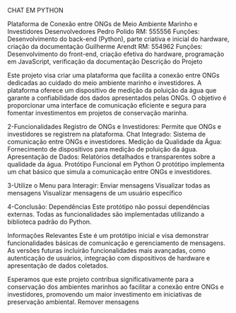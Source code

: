 CHAT EM PYTHON

Plataforma de Conexão entre ONGs de Meio Ambiente Marinho e Investidores
Desenvolvedores
Pedro Polido
RM: 555556
Funções: Desenvolvimento do back-end (Python), parte criativa e inicial do hardware, criação da documentação
Guilherme Arendt
RM: 554962
Funções: Desenvolvimento do front-end, criação efetiva do hardware, programação em JavaScript, verificação da documentação
Descrição do Projeto

Este projeto visa criar uma plataforma que facilita a conexão entre ONGs dedicadas ao cuidado do meio ambiente marinho e investidores. A plataforma oferece um dispositivo de medição da poluição da água que garante a confiabilidade dos dados apresentados pelas ONGs. O objetivo é proporcionar uma interface de comunicação eficiente e segura para fomentar investimentos em projetos de conservação marinha.

2-Funcionalidades
Registro de ONGs e Investidores: Permite que ONGs e investidores se registrem na plataforma.
Chat Integrado: Sistema de comunicação entre ONGs e investidores.
Medição da Qualidade da Água: Fornecimento de dispositivos para medição de poluição da água.
Apresentação de Dados: Relatórios detalhados e transparentes sobre a qualidade da água.
Protótipo Funcional em Python
O protótipo implementa um chat básico que simula a comunicação entre ONGs e investidores.

3-Utilize o Menu para Interagir:
Enviar mensagens
Visualizar todas as mensagens
Visualizar mensagens de um usuário específico

4-Conclusão:
Dependências
Este protótipo não possui dependências externas. Todas as funcionalidades são implementadas utilizando a biblioteca padrão do Python.

Informações Relevantes
Este é um protótipo inicial e visa demonstrar funcionalidades básicas de comunicação e gerenciamento de mensagens. As versões futuras incluirão funcionalidades mais avançadas, como autenticação de usuários, integração com dispositivos de hardware e apresentação de dados coletados.

Esperamos que este projeto contribua significativamente para a conservação dos ambientes marinhos ao facilitar a conexão entre ONGs e investidores, promovendo um maior investimento em iniciativas de preservação ambiental.
Remover mensagens
